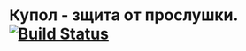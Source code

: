 # Купол - зщита от прослушки. [![Build Status](https://travis-ci.com/askerweb/kupol.svg?token=apCJCL3uz4MxH8tqvxST&branch=master)](https://travis-ci.com/askerweb/kupol)